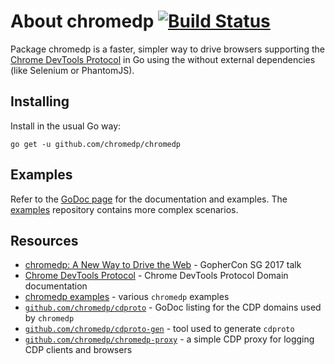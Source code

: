 # About chromedp [![Build Status][1]][2]

Package chromedp is a faster, simpler way to drive browsers supporting the
[Chrome DevTools Protocol][3] in Go using the without external dependencies
(like Selenium or PhantomJS).

## Installing

Install in the usual Go way:

	go get -u github.com/chromedp/chromedp

## Examples

Refer to the [GoDoc page][5] for the documentation and examples. The
[examples][4] repository contains more complex scenarios.

## Resources

* [chromedp: A New Way to Drive the Web][6] - GopherCon SG 2017 talk
* [Chrome DevTools Protocol][3] - Chrome DevTools Protocol Domain documentation
* [chromedp examples][4] - various `chromedp` examples
* [`github.com/chromedp/cdproto`][7] - GoDoc listing for the CDP domains used by `chromedp`
* [`github.com/chromedp/cdproto-gen`][8] - tool used to generate `cdproto`
* [`github.com/chromedp/chromedp-proxy`][9] - a simple CDP proxy for logging CDP clients and browsers

[1]: https://travis-ci.org/chromedp/chromedp.svg
[2]: https://travis-ci.org/chromedp/chromedp
[3]: https://chromedevtools.github.io/devtools-protocol/
[4]: https://github.com/chromedp/examples
[5]: https://godoc.org/github.com/chromedp/chromedp
[6]: https://www.youtube.com/watch?v=_7pWCg94sKw
[7]: https://godoc.org/github.com/chromedp/cdproto
[8]: https://github.com/chromedp/cdproto-gen
[9]: https://github.com/chromedp/chromedp-proxy
